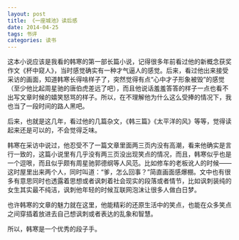 ```yaml
---
layout: post
title: 《一座城池》读后感
date: 2014-04-25
tags: 书评
categories: 读书
---
```

这本小说应该是我看的韩寒的第一部长篇小说，记得很多年前看过他的新概念获奖作文《杯中窥人》，当时感觉确实有一种才气逼人的感觉。后来，看过他出来接受采访的画面，知道韩寒长得啥样子了，突然觉得有点“心中才子形象被毁”的感觉（至少他比起周星驰的唐伯虎差远了吧），而且他说话羞羞答答的样子一点也看不出写文章时候的嬉笑怒骂的样子。所以，在不理解他为什么这么受捧的情况下，我也当了一段时间的路人黑吧。
<!--more-->
后来，也就是这几年，看过他的几篇杂文，《韩三篇》《太平洋的风》等等，觉得读起来还是可以的，不会觉得乏味。

韩寒在采访中说过，他忍受不了一篇文章里面两三页内没有高潮，看来他确实是言行一致的，这篇小说里有几乎没有两三页没出现笑点的情况，而且，韩寒似乎也是一个逗哏，而且似乎颇有周星驰郭德纲等人风范。比如修车的老板讹人的时候——这时屋里出来两个人，同时叫道：“爹，怎么回事？”简直画面感爆棚。文中也有很多有意思同时也透露着思想或者讽刺着社会现实的段落或者情节，比如讽刺装纯的女生其实最不纯洁，讽刺他年轻的时候互联网泡沫让很多人做白日梦。

也许韩寒的文章的魅力就在这里，他能精彩的还原生活中的笑点，也能在众多笑点之间穿插着放进去自己想讽刺或者表达的乱象和智慧。

所以，韩寒是一个优秀的段子手。